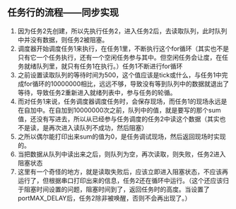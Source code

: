 
## 任务行的流程——同步实现
1. 因为任务2先创建，所以先执行任务2，进入任务2后，去读取队列，此时队列中并没有数据，则任务2被阻塞。
2. 调度器开始调度任务1来执行，在任务1里，不断执行这个for循环（其实也不是只有它一个任务执行，还有一个空闲任务参与其中。但空闲任务会让度，在任务就绪队列里，就只有任务1在执行。）任务1不断进行for循环
3. 之前设置读取队列的等待时间为500，这个值应该是tick或什么，与任务1中完成for循环的10000000相比，远远不够，导致没有等到队列中的数据就退出了等待，导致任务2重新进入就绪列表中，参与任务的轮循。
4. 而对任务1来说，任务调度器调度任务时，会保存现场，而任务1的现场永远是在自加中。在自加到10000000次之前，队列中的值，就是要写的那个sum值，还没有写进去，所以从已经参与任务调度的任务2中读这个数据（其实也不是读，是再次进入读队列不成功，然后阻塞）
5. 之所以偶尔能打印出来sum的值为0，是任务调试现场，然后返回现场时实现的。
6. 当把数据从队列中读出来之后，则队列为空，再次读取，则失败，任务2进入阻塞状态
7. 这里有一个奇怪的地方，就是读取失败后，应该立即进入阻塞状态，不应该再运行了，但根据串口打印出来的信息，任务2还在循环中运行。（这个还应该归于阻塞时间设置的问题，阻塞时间到了，返回任务时的高度。当设置了portMAX_DELAY后，任务2除非被唤醒，否则不会再出现了。）